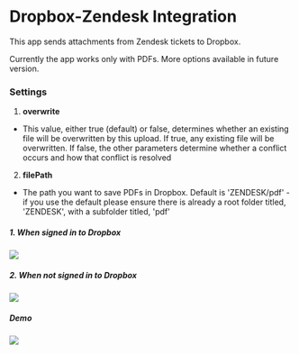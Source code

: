# Dropbox-Zendesk Integration

This app sends attachments from Zendesk tickets to Dropbox. 

Currently the app works only with PDFs. More options available in future version.

### Settings

1. **overwrite**
 * This value, either true (default) or false, determines whether an existing file will be overwritten by this upload. If true, any existing file will be overwritten. If false, the other parameters determine whether a conflict occurs and how that conflict is resolved

2. **filePath**
 * The path you want to save PDFs in Dropbox. Default is 'ZENDESK/pdf' - if you use the default please ensure there is already a root folder titled, 'ZENDESK', with a subfolder titled, 'pdf'

##### 1. When signed in to Dropbox

![](http://g.recordit.co/1sjJw3F2g1.gif)

##### 2. When not signed in to Dropbox

![](http://g.recordit.co/sxttJsEq5o.gif)

##### Demo

![](http://g.recordit.co/q8vHtW2rRG.gif)
